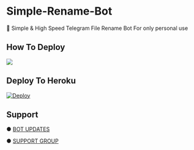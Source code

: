 # Simple-Rename-Bot

📝 Simple & High Speed Telegram File Rename Bot For only personal use 


## How To Deploy

<a href="https://youtu.be/oc847WvOUaI"><img src="https://img.shields.io/badge/watch%20Tutorial%20On%20YT-red.svg?logo=Youtube"></a>                     

## Deploy To Heroku

[![Deploy](https://www.herokucdn.com/deploy/button.svg)](https://heroku.com/deploy?template=https://github.com/MrMKN/Simple-Rename-Bot)

## Support

● [BOT UPDATES](https://t.me/mkn_bots_updates)

● [SUPPORT GROUP](https://t.me/mkn_botz_discussion_group)
